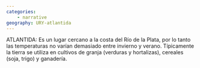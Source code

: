 ```yaml
---
categories: 
    - narrative
geography: URY-atlantida
---
```


ATLANTIDA: Es un lugar cercano a la costa del Río de la Plata, por lo tanto las temperaturas no varían demasiado entre invierno y verano. Típicamente la tierra se utiliza en cultivos de granja (verduras y hortalizas), cereales (soja, trigo) y ganadería.
               